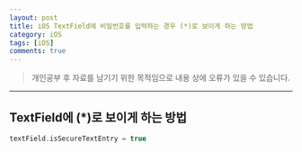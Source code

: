 ```yaml
---
layout: post
title: iOS TextField에 비밀번호를 입력하는 경우 (*)로 보이게 하는 방법
category: iOS
tags: [iOS]
comments: true
---
```


> 개인공부 후 자료를 남기기 위한 목적임으로 내용 상에 오류가 있을 수 있습니다.    

<hr>
 
## TextField에 (*)로 보이게 하는 방법

```swift 
textField.isSecureTextEntry = true
```
